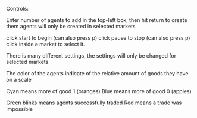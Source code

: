 Controls:

Enter number of agents to add in the top-left box, then hit return to create them
agents will only be created in selected markets

click start to begin (can also press p)
click pause to stop (can also press p)
click inside a market to select it.

There is many different settings, the settings will only be changed for selected markets

													
The color of the agents indicate of the relative amount of goods they have on a scale

Cyan means more of good 1 (oranges)
Blue means more of good 0 (apples)

Green blinks means agents successfully traded
Red means a trade was impossible

